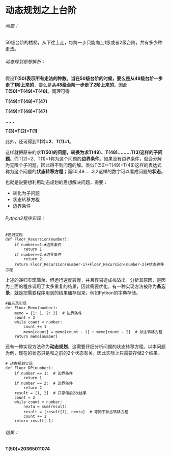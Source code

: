 # 动态规划之上台阶

###### 问题：
50级台阶的楼梯，从下往上走，每跨一步只能向上1级或者2级台阶，共有多少种走法。

###### 动态规划思想解析：

假设**T(50)**表示所有走法的种数。当在50级台阶的时候，要么是**从49级台阶一步走了1阶上来的**，要么是**从48级台阶一步走了2阶上来的**。因此**T(50)=T(49)+T(48)**。同理可得

**T(49)=T(48)+T(47)**

**T(49)=T(48)+T(47)**

**……**

**T(3)=T(2)+T(1)**

此外，还可得到**T(2)=2**、**T(1)=1**。

这样就把原来的求**T(50)**的问题，转换为求T(49)、T(48)………T(3)这样的**子问题**。而T(2)=2、T(1)=1称为这个问题的**边界条件**。如果没有边界条件，就会分解为无限个子问题，因此得不到问题的解。类似T(50)=T(49)+T(48)这样的表达式称为这个问题的**状态转移方程**；而50,49……3,2这样的数字可以看成问题的**状态**。

也就是说要想利用动态规划的思想解决问题，需要：

* 转化为子问题
* 状态转移方程
* 边界条件

###### Python3程序实现：
```
#递归实现
def Floor_Recursion(number):
    if number==1:#边界条件
        return 1
    if number==2:#边界条件
        return 2
    return Floor_Recursion(number-1)+Floor_Recursion(number-2)#状态转移方程
```
上述的递归实现简单，但运行速度较慢，并且容易造成栈溢出。分析其原因，是因为上面的程序调用了太多重复的结果，因此需要优化。有一种实现方法被称为**备忘录**，就是把需要程序用到的结果储存起来，例如Python的字典存储。
```
#备忘录实现
def Floor_Memo(number):
    memo = {1: 1, 2: 2}  # 边界条件
    count = 2
    while count < number:
        count += 1
        memo[count] = memo[count - 1] + memo[count - 2]  # 状态转移方程
    return memo[number]
```
还有一种实现方法称为**动态规划**，这需要仔细分析问题的状态转移方程。以本问题为例，现在的状态只是和之前的2个状态有关。因此实际上只需要存储2个结果。
```
# 动态规划实现
def Floor_DP(number):
    if number == 1:  # 边界条件
        return 1
    if number == 2:  # 边界条件
        return 2
    result = [1, 2]  # 只存储前2次结果
    count = 2
    while count < number:
        nexta = sum(result)
        result = [result[1], nexta]  # 等同于状态转移方程
        count += 1
    return result[-1]
```
###### 结果：
**T(50)=20365011074**

